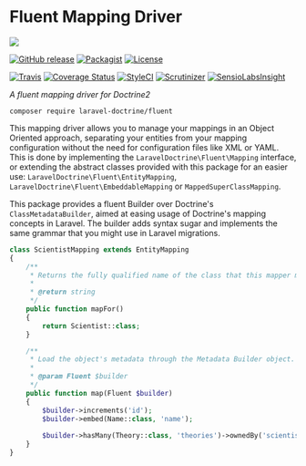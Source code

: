 # Fluent Mapping Driver

<img src="https://cloud.githubusercontent.com/assets/7728097/12721289/5ef38302-c8ff-11e5-8e3f-1ac64d440b80.jpg"/>

[![GitHub release](https://img.shields.io/github/release/laravel-doctrine/fluent.svg?style=flat-square)](https://packagist.org/packages/laravel-doctrine/fluent)
[![Packagist](https://img.shields.io/packagist/dt/laravel-doctrine/fluent.svg?style=flat-square)](https://packagist.org/packages/laravel-doctrine/fluent)
[![License](https://img.shields.io/packagist/l/laravel-doctrine/fluent.svg?style=flat-square)](https://packagist.org/packages/laravel-doctrine/fluent)

[![Travis](https://img.shields.io/travis/laravel-doctrine/fluent.svg?style=flat-square)](https://travis-ci.org/laravel-doctrine/fluent)
[![Coverage Status](https://img.shields.io/scrutinizer/coverage/g/laravel-doctrine/fluent.svg?style=flat-square)](https://scrutinizer-ci.com/g/laravel-doctrine/fluent/)
[![StyleCI](https://styleci.io/repos/42745661/shield)](https://styleci.io/repos/42745661)
[![Scrutinizer](https://img.shields.io/scrutinizer/g/laravel-doctrine/fluent.svg?style=flat-square)](https://scrutinizer-ci.com/g/laravel-doctrine/fluent/)
[![SensioLabsInsight](https://img.shields.io/sensiolabs/i/ce1a40e0-5478-4221-bc18-95b147d27ef2.svg?style=flat-square)](https://insight.sensiolabs.com/projects/ce1a40e0-5478-4221-bc18-95b147d27ef2)

*A fluent mapping driver for Doctrine2*

```
composer require laravel-doctrine/fluent
```

This mapping driver allows you to manage your mappings in an Object Oriented approach, separating your entities
from your mapping configuration without the need for configuration files like XML or YAML.
This is done by implementing the `LaravelDoctrine\Fluent\Mapping` interface, or extending the abstract classes
provided with this package for an easier use:
`LaravelDoctrine\Fluent\EntityMapping`, `LaravelDoctrine\Fluent\EmbeddableMapping` or `MappedSuperClassMapping`.

This package provides a fluent Builder over Doctrine's `ClassMetadataBuilder`, aimed at easing usage of
Doctrine's mapping concepts in Laravel. The builder adds syntax sugar and implements the same grammar that you
might use in Laravel migrations.

```php
class ScientistMapping extends EntityMapping
{
    /**
     * Returns the fully qualified name of the class that this mapper maps.
     *
     * @return string
     */
    public function mapFor()
    {
        return Scientist::class;
    }

    /**
     * Load the object's metadata through the Metadata Builder object.
     *
     * @param Fluent $builder
     */
    public function map(Fluent $builder)
    {
        $builder->increments('id');
        $builder->embed(Name::class, 'name');
 
        $builder->hasMany(Theory::class, 'theories')->ownedBy('scientist');
    }
}
```

